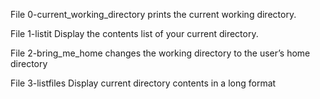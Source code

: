 File 0-current_working_directory prints the current working directory.

File 1-listit Display the contents list of your current directory.

File 2-bring_me_home changes the working directory to the user’s home directory

File 3-listfiles Display current directory contents in a long format
